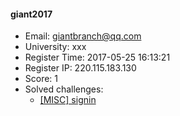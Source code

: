 #### giant2017  

* Email: giantbranch@qq.com  
* University: xxx  
* Register Time: 2017-05-25 16:13:21  
* Register IP: 220.115.183.130  
* Score: 1  
* Solved challenges: 
  * [[MISC] signin](https://github.com/SniperOJ/Challenges/blob/master/MISC/signin.json)  
